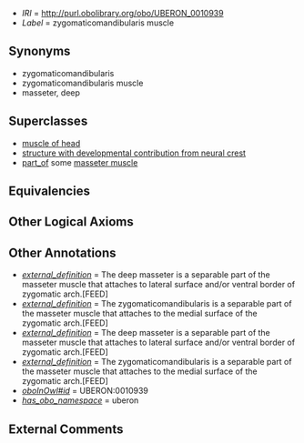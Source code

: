  * *IRI* = http://purl.obolibrary.org/obo/UBERON_0010939
 * *Label* = zygomaticomandibularis muscle

## Synonyms

 * zygomaticomandibularis
 * zygomaticomandibularis muscle
 * masseter, deep

## Superclasses

 * [muscle of head](../../UBERON/76/UBERON_0002376.md)
 * [structure with developmental contribution from neural crest](../../UBERON/14/UBERON_0010314.md)
 * [part_of](../../BFO/50/BFO_0000050.md) some [masseter muscle](../../UBERON/97/UBERON_0001597.md)

## Equivalencies


## Other Logical Axioms


## Other Annotations

 * *[external_definition](../../UBPROP/01/UBPROP_0000001.md)* = The deep masseter is a separable part of the masseter muscle that attaches to lateral surface and/or ventral border of zygomatic arch.[FEED]
 * *[external_definition](../../UBPROP/01/UBPROP_0000001.md)* = The zygomaticomandibularis is a separable part of the masseter muscle that attaches to the medial surface of the zygomatic arch.[FEED]
 * *[external_definition](../../UBPROP/01/UBPROP_0000001.md)* = The deep masseter is a separable part of the masseter muscle that attaches to lateral surface and/or ventral border of zygomatic arch.[FEED]
 * *[external_definition](../../UBPROP/01/UBPROP_0000001.md)* = The zygomaticomandibularis is a separable part of the masseter muscle that attaches to the medial surface of the zygomatic arch.[FEED]
 * *[oboInOwl#id](../../id/oboInOwl#id.md)* = UBERON:0010939
 * *[has_obo_namespace](../../ce/oboInOwl#hasOBONamespace.md)* = uberon

## External Comments

